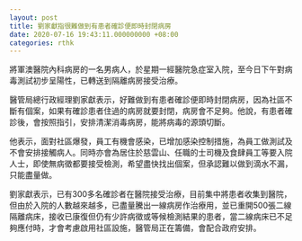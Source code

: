 ```yaml
---
layout: post
title: 劉家獻指很難做到有患者確診便即時封閉病房
date: 2020-07-16 19:43:11.000000000 +08:00
categories: rthk
---
```


將軍澳醫院內科病房的一名男病人，於星期一經醫院急症室入院，至今日下午對病毒測試初步呈陽性，已轉送到隔離病房接受治療。

醫管局總行政經理劉家獻表示，好難做到有患者確診便即時封閉病房，因為社區不斷有個案，如果有確診患者住過的病房就要封閉，病房會不足夠。他說，有患者確診後，會按照指引，安排清潔消毒病房，能將病毒的源頭切斷。

他表示，面對社區爆發，員工有機會感染，已增加感染控制措施，為員工做測試及不會安排接觸病人。同時亦會為居住於慈雲山、任職的士司機及食肆員工等要入院人士，即使無病徵都要接受檢測，希望盡快找出個案，但承認難以做到滴水不漏，只能盡量做。

劉家獻表示，已有300多名確診者在醫院接受治療，目前集中將患者收集到醫院，但由於入院的人數越來越多，已盡量騰出一線病房作治療用，並已重開500張二線隔離病床，接收已康復但仍有少許病徵或等候檢測結果的患者，當二線病床已不足夠應付時，才會考慮啟用社區設施，醫管局正在籌備，會配合政府安排。
